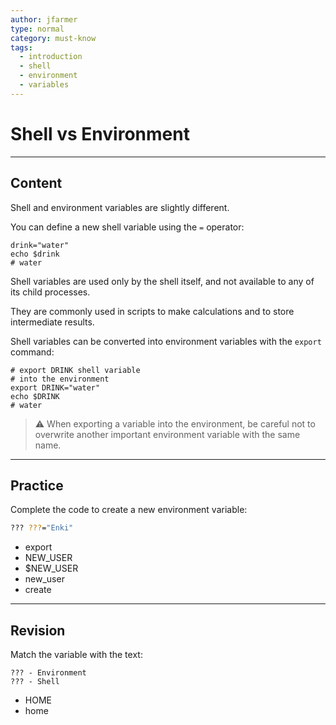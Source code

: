 ```yaml
---
author: jfarmer
type: normal
category: must-know
tags:
  - introduction
  - shell
  - environment
  - variables
---
```


# Shell vs Environment


---

## Content

Shell and environment variables are slightly different.

You can define a new shell variable using the `=` operator:

```plain-text
drink="water"
echo $drink
# water
```

Shell variables are used only by the shell itself, and not available to any of its child processes. 

They are commonly used in scripts to make calculations and to store intermediate results.

Shell variables can be converted into environment variables with the `export` command:

```plain-text
# export DRINK shell variable
# into the environment
export DRINK="water"
echo $DRINK
# water
```

> ⚠ When exporting a variable into the environment, be careful not to overwrite another important environment variable with the same name. 


---

## Practice

Complete the code to create a new environment variable:

```bash
??? ???="Enki"
```

- export
- NEW_USER
- $NEW_USER
- new_user
- create


---

## Revision

Match the variable with the text:

```plain-text
??? - Environment 
??? - Shell
```

- HOME
- home
